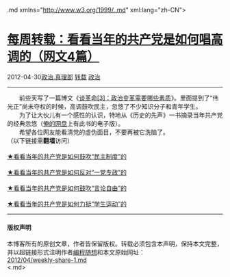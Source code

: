 <!DOCTYPE.md>
.md xmlns="http://www.w3.org/1999/..md" xml:lang="zh-CN">
<head>
<meta http-equiv="Content-Type" content="text.md; charset=utf-8" />
<meta name="generator" content="Python script by program.think@gmail.com" />
<meta name="provider" content="program-think.blogspot.com" />
<link type="text/css" rel="stylesheet" href="../../css/program-think.css" />
<title>每周转载：看看当年的共产党是如何唱高调的（网文4篇） - 编程随想的博客</title>
</head>
<body>
<div id="main" style="width:100%;">
<h1><a href="../../index.md" title="回到首页">每周转载：看看当年的共产党是如何唱高调的（网文4篇）</a></h1>
<div class="post-info"><span class="date-header">2012-04-30</span><a href="../../tags/E694BFE6B2BB.E79C9FE79086E983A8.md" class="tag">政治.真理部</a> <a href="../../tags/E8BDACE8BDBD.md" class="tag">转载</a> <a href="../../tags/E694BFE6B2BB.md" class="tag">政治</a> </div>
<hr>
<div class="post">
&#12288;&#12288;前些天写了一篇博文《<a href="../../2012/04/revolution-3.md">谈革命[3]：政治变革需要哪些素质</a>》。里面提到了“伟光正”尚未夺权的时候，高调鼓吹民主，忽悠了不少知识分子和青年学生。<br />&#12288;&#12288;为了让大伙儿有一个感性的认识，特地从《历史的先声》一书摘录当年共产党的经典忽悠（<a href="https://code.google.com/p/program-think/wiki/Books" target="_blank">俺的网盘</a>上有此书的电子版）。<br />&#12288;&#12288;希望各位网友能看清党的虚伪面目，不要再被它洗脑了。<br />（以下链接需<b>翻墙</b>访问）<a name='more'></a><!--program-think--><br /><br /><a href="https://plus.google.com/u/0/113559088971921339544/posts/iN83y5XUqiU" rel="nofollow" target="_blank">★看看当年的共产党是如何鼓吹“民主制度”的</a><br /><br /><a href="https://plus.google.com/u/0/113559088971921339544/posts/a341HXZu42U" rel="nofollow" target="_blank">★看看当年的共产党是如何反对“一党专政”的</a><br /><br /><a href="https://plus.google.com/u/0/113559088971921339544/posts/YUchwZc6mFg" rel="nofollow" target="_blank">★看看当年的共产党是如何鼓吹“言论自由”的</a><br /><br /><a href="https://plus.google.com/u/0/113559088971921339544/posts/4nra5Yn3Tv1" rel="nofollow" target="_blank">★看看当年的共产党是如何力挺“学生运动”的</a><div class="blogger-post-footer">
</div>
<hr>
<div class="copyright">
<h4>版权声明</h4>
本博客所有的原创文章，作者皆保留版权。转载必须包含本声明，保持本文完整，并以超链接形式注明作者<a href="mailto:program.think@gmail.com">编程随想</a>和本文原始网址：<br>
<a href="2012/04/weekly-share-1.md">2012/04/weekly-share-1.md</a>
</div>
</div>
</body>
<.md>
